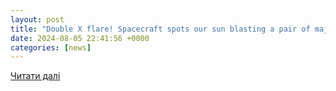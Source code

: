 ```yaml
---
layout: post
title: "Double X flare! Spacecraft spots our sun blasting a pair of major eruptions"
date: 2024-08-05 22:41:56 +0000
categories: [news]
---
```


[Читати далі](https://www.youtube.com/watch?v=2LvsmEsMryc)
